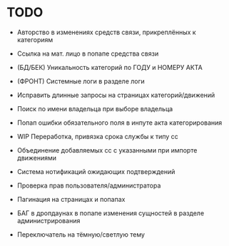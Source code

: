 # TODO

- Авторство в изменениях средств связи, прикреплённых к категориям
- Ссылка на мат. лицо в попапе средства связи

- (БД/БЕК) Уникальность категорий по ГОДУ и НОМЕРУ АКТА
- (ФРОНТ) Системные логи в разделе логи

- Исправить длинные запросы на страницах категорий/движений

- Поиск по имени владельца при выборе владельца 
- Попап ошибки обязательного поля в инпуте акта категорирования
- WIP Переработка, привязка срока службы к типу сс
- Объединение добавляемых сс c указанными при импорте движениями
- Система нотификаций ожидающих подтверждений
- Проверка прав пользователя/администратора
- Пагинация на страницах и попапах
- БАГ в дропдаунах в попапе изменения сущностей в разделе администрирования

- Переключатель на тёмную/светлую тему

